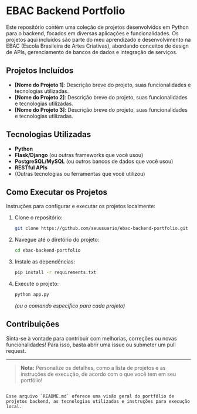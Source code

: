 

# EBAC Backend Portfolio

Este repositório contém uma coleção de projetos desenvolvidos em Python para o backend, focados em diversas aplicações e funcionalidades. Os projetos aqui incluídos são parte do meu aprendizado e desenvolvimento na EBAC (Escola Brasileira de Artes Criativas), abordando conceitos de design de APIs, gerenciamento de bancos de dados e integração de serviços.

## Projetos Incluídos

- **[Nome do Projeto 1]**: Descrição breve do projeto, suas funcionalidades e tecnologias utilizadas.
- **[Nome do Projeto 2]**: Descrição breve do projeto, suas funcionalidades e tecnologias utilizadas.
- **[Nome do Projeto 3]**: Descrição breve do projeto, suas funcionalidades e tecnologias utilizadas.

## Tecnologias Utilizadas

- **Python**
- **Flask/Django** (ou outras frameworks que você usou)
- **PostgreSQL/MySQL** (ou outros bancos de dados que você usou)
- **RESTful APIs**
- (Outras tecnologias ou ferramentas que você utilizou)

## Como Executar os Projetos

Instruções para configurar e executar os projetos localmente:

1. Clone o repositório:
   ```bash
   git clone https://github.com/seuusuario/ebac-backend-portfolio.git
   ```

2. Navegue até o diretório do projeto:
   ```bash
   cd ebac-backend-portfolio
   ```

3. Instale as dependências:
   ```bash
   pip install -r requirements.txt
   ```

4. Execute o projeto:
   ```bash
   python app.py
   ```
   *(ou o comando específico para cada projeto)*

## Contribuições

Sinta-se à vontade para contribuir com melhorias, correções ou novas funcionalidades! Para isso, basta abrir uma issue ou submeter um pull request.

---

> **Nota:** Personalize os detalhes, como a lista de projetos e as instruções de execução, de acordo com o que você tem em seu portfólio!
```

Esse arquivo `README.md` oferece uma visão geral do portfólio de projetos backend, as tecnologias utilizadas e instruções para execução local.
